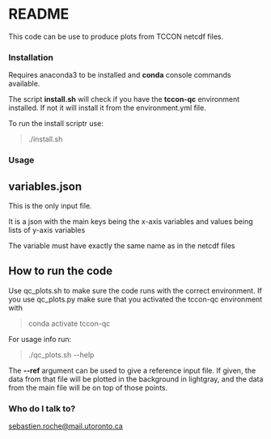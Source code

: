 # README #

This code can be use to produce plots from TCCON netcdf files.

### Installation ###

Requires anaconda3 to be installed and **conda** console commands available.

The script **install.sh** will check if you have the **tccon-qc** environment installed. If not it will install it from the environment.yml file.

To run the install scriptr use:

> ./install.sh

### Usage ###

## variables.json ##

This is the only input file.

It is a json with the main keys being the x-axis variables and values being lists of y-axis variables

The variable must have exactly the same name as in the netcdf files

## How to run the code ##

Use qc_plots.sh to make sure the code runs with the correct environment.
If you use qc_plots.py make sure that you activated the tccon-qc environment with

> conda activate tccon-qc

For usage info run:

> ./qc_plots.sh --help

The **--ref** argument can be used to give a reference input file. If given, the data from that file will be plotted in the background in lightgray, and the data from the main file will be on top of those points.

### Who do I talk to? ###

sebastien.roche@mail.utoronto.ca